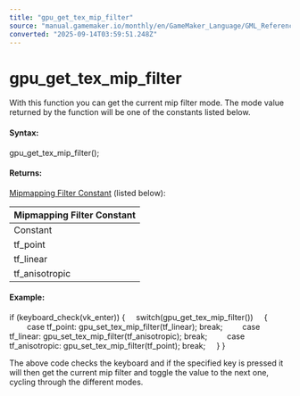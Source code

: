 ```yaml
---
title: "gpu_get_tex_mip_filter"
source: "manual.gamemaker.io/monthly/en/GameMaker_Language/GML_Reference/Drawing/Mipmapping/gpu_get_tex_mip_filter.htm"
converted: "2025-09-14T03:59:51.248Z"
---
```


# gpu\_get\_tex\_mip\_filter

With this function you can get the current mip filter mode. The mode value returned by the function will be one of the constants listed below.

#### Syntax:

gpu\_get\_tex\_mip\_filter();

#### Returns:

[Mipmapping Filter Constant](gpu_set_tex_mip_filter.md) (listed below):

| Mipmapping Filter Constant |
| --- |
| Constant | Description |
| tf_point | This means that blending between mipmap levels is disabled, which can cause visible texture transitions, but gives the best performance. |
| tf_linear | This means that blending between mipmap levels is enabled (this is also known as trilinear filtering), which smooths the texture transitions, but it will give a minor hit to performance. |
| tf_anisotropic | This means that anisotropic filtering is enabled, which greatly improves texture transition quality and can reduce the blurring visible with other filtering modes, but it has the highest hit on performance. |

#### Example:

if (keyboard\_check(vk\_enter))
{
    switch(gpu\_get\_tex\_mip\_filter())
    {
        case tf\_point: gpu\_set\_tex\_mip\_filter(tf\_linear); break;
        case tf\_linear: gpu\_set\_tex\_mip\_filter(tf\_anisotropic); break;
        case tf\_anisotropic: gpu\_set\_tex\_mip\_filter(tf\_point); break;
    }
}

The above code checks the keyboard and if the specified key is pressed it will then get the current mip filter and toggle the value to the next one, cycling through the different modes.